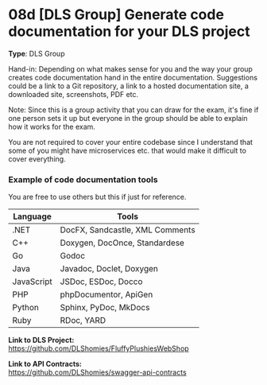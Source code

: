 # 08d [DLS Group] Generate code documentation for your DLS project

**Type**: DLS Group

Hand-in: Depending on what makes sense for you and the way your group creates code documentation hand in the entire documentation. Suggestions could be a link to a Git repository, a link to a hosted documentation site, a downloaded site, screenshots, PDF etc. 
 
Note: Since this is a group activity that you can draw for the exam, it's fine if one person sets it up but everyone in the group should be able to explain how it works for the exam. 

You are not required to cover your entire codebase since I understand that some of you might have microservices etc. that would make it difficult to cover everything. 

### Example of code documentation tools

You are free to use others but this if just for reference.

| Language    | Tools                                  |
|-------------|----------------------------------------|
| .NET        | DocFX, Sandcastle, XML Comments        |
| C++         | Doxygen, DocOnce, Standardese          |
| Go          | Godoc                                  |
| Java        | Javadoc, Doclet, Doxygen               |
| JavaScript  | JSDoc, ESDoc, Docco                    |
| PHP         | phpDocumentor, ApiGen                  |
| Python      | Sphinx, PyDoc, MkDocs                  |
| Ruby        | RDoc, YARD                             |

**Link to DLS Project:**  
https://github.com/DLShomies/FluffyPlushiesWebShop

**Link to API Contracts:**  
https://github.com/DLShomies/swagger-api-contracts
